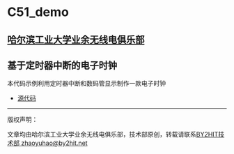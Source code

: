 # C51_demo
## [哈尔滨工业大学业余无线电俱乐部](www.by2hit.net)
## 基于定时器中断的电子时钟
本代码示例利用定时器中断和数码管显示制作一款电子时钟

* [源代码](/Timer_Clock/Timer_Clock.c)

----
版权声明：

文章均由哈尔滨工业大学业余无线电俱乐部，技术部原创，转载请联系[BY2HIT技术部 zhaoyuhao@by2hit.net](zhaoyuhao@by2hit.net)